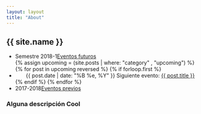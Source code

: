 ```yaml
---
layout: layout
title: "About"
---
```


<!-- You can edit this whole page, remove it, or use it as basis for any non-post pages you have. -->
<section class="content">

# {{ site.name }}

<ul class="listing">
<li>
<span>Semestre 2018-1</span><a href="{{ site.url }}/upcoming.html">Eventos futuros</a>
</li>
  {% assign upcoming = (site.posts | where: "category" , "upcoming") %}
  {% for post in upcoming reversed %}
    {% if forloop.first %}
    <li style="text-indent: 2em;">
    <span>{{ post.date | date: "%B %e, %Y" }}</span> Siguiente evento: <a href="{{ site.url }}{{ post.url }}">{{ post.title }}</a>
    </li>
    {% endif %}
  {% endfor %}
<li>
<span>2017-2018</span><a href="{{ site.url }}/previous.html">Eventos previos</a>
</li>
</ul>

### Alguna descripción Cool
</section>
